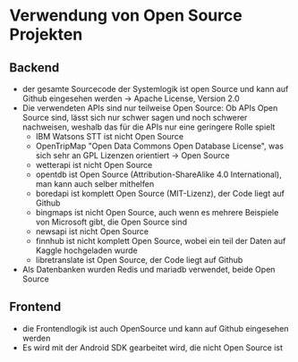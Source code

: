 # Verwendung von Open Source Projekten
## Backend
- der gesamte Sourcecode der Systemlogik ist open Source und kann auf Github eingesehen werden -> Apache License, Version 2.0
- Die verwendeten APIs sind nur teilweise Open Source:
  Ob APIs Open Source sind, lässt sich nur schwer sagen und noch schwerer nachweisen, weshalb das für die APIs nur eine geringere Rolle spielt
    - IBM Watsons STT ist nicht Open Source
    - OpenTripMap "Open Data Commons Open Database License", was sich sehr an GPL Lizenzen orientiert -> Open Source
    - wetterapi ist nicht Open Source
    - opentdb ist Open Source (Attribution-ShareAlike 4.0 International), man kann auch selber mithelfen
    - boredapi ist komplett Open Source (MIT-Lizenz), der Code liegt auf Github
    - bingmaps ist nicht Open Source, auch wenn es mehrere Beispiele von Microsoft gibt, die Open Source sind
    - newsapi ist nicht Open Source
    - finnhub ist nicht komplett Open Source, wobei ein teil der Daten auf Kaggle hochgeladen wurde
    - libretranslate ist Open Source, der Code liegt auf Github
- Als Datenbanken wurden Redis und mariadb verwendet, beide Open Source

## Frontend
- die Frontendlogik ist auch OpenSource und kann auf Github eingesehen werden
- Es wird mit der Android SDK gearbeitet wird, die nicht Open Source ist
